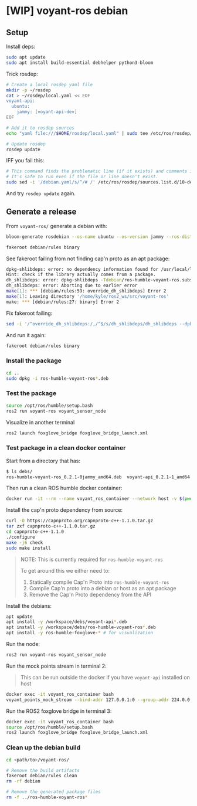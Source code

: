 # [WIP] voyant-ros debian

## Setup

Install deps:

```bash
sudo apt update
sudo apt install build-essential debhelper python3-bloom
```

Trick rosdep:

```bash
# Create a local rosdep yaml file
mkdir -p ~/rosdep
cat > ~/rosdep/local.yaml << EOF
voyant-api:
  ubuntu:
    jammy: [voyant-api-dev]
EOF

# Add it to rosdep sources
echo "yaml file:///$HOME/rosdep/local.yaml" | sudo tee /etc/ros/rosdep/sources.list.d/50-local.list

# Update rosdep
rosdep update
```

IFF you fail this:

```bash
# This command finds the problematic line (if it exists) and comments it out.
# It's safe to run even if the file or line doesn't exist.
sudo sed -i '/debian.yaml/s/^/# /' /etc/ros/rosdep/sources.list.d/10-debian.list
```

And try `rosdep update` again.

## Generate a release

From `voyant-ros/` generate a debian with:

```bash
bloom-generate rosdebian --os-name ubuntu --os-version jammy --ros-distro humble

fakeroot debian/rules binary
```

See fakeroot failing from not finding cap'n proto as an apt package:

```bash
dpkg-shlibdeps: error: no dependency information found for /usr/local/lib/libcapnp-1.1.0.so (used by debian/ros-humble-voyant-ros/opt/ros/humble/lib/voyant-ros/voyant_sensor_node)
Hint: check if the library actually comes from a package.
dh_shlibdeps: error: dpkg-shlibdeps -Tdebian/ros-humble-voyant-ros.substvars -l/home/kyle/ros2_ws/src/voyant-ros/debian/ros-humble-voyant-ros//opt/ros/humble/lib/ -l/home/kyle/ros2_ws/src/voyant-ros/debian/ros-humble-voyant-ros//opt/ros/humble/opt/voyant-ros/lib/ debian/ros-humble-voyant-ros/opt/ros/humble/lib/voyant-ros/voyant_sensor_node returned exit code 2
dh_shlibdeps: error: Aborting due to earlier error
make[1]: *** [debian/rules:59: override_dh_shlibdeps] Error 2
make[1]: Leaving directory '/home/kyle/ros2_ws/src/voyant-ros'
make: *** [debian/rules:27: binary] Error 2
```

Fix fakeroot failing:

```bash
sed -i '/^override_dh_shlibdeps:/,/^$/s/dh_shlibdeps/dh_shlibdeps --dpkg-shlibdeps-params=--ignore-missing-info/' debian/rules
```

And run it again:

```bash
fakeroot debian/rules binary
```

### Install the package

```bash
cd ..
sudo dpkg -i ros-humble-voyant-ros*.deb
```

### Test the package

```bash
source /opt/ros/humble/setup.bash
ros2 run voyant-ros voyant_sensor_node
```

Visualize in another terminal

```bash
ros2 launch foxglove_bridge foxglove_bridge_launch.xml
```

### Test package in a clean docker container

Start from a directory that has:

```bash
$ ls debs/
ros-humble-voyant-ros_0.2.1-0jammy_amd64.deb  voyant-api_0.2.1-1_amd64.deb  voyant-api-dev_0.2.1-1_amd64.deb
```

Then run a clean ROS humble docker container:

```bash
docker run -it --rm --name voyant_ros_container --network host -v $(pwd):/workspace --workdir /workspace osrf/ros:humble-desktop
```

Install the cap'n proto dependency from source:

```bash
curl -O https://capnproto.org/capnproto-c++-1.1.0.tar.gz
tar zxf capnproto-c++-1.1.0.tar.gz
cd capnproto-c++-1.1.0
./configure
make -j6 check
sudo make install
```

> NOTE: This is currently required for `ros-humble-voyant-ros`
>
> To get around this we either need to:
>
> 1. Statically compile Cap'n Proto into `ros-humble-voyant-ros`
> 2. Compile Cap'n proto into a debian or host as an apt package
> 3. Remove the Cap'n Proto dependency from the API

Install the debians:

```bash
apt update
apt install -y /workspace/debs/voyant-api*.deb
apt install -y /workspace/debs/ros-humble-voyant-ros*.deb
apt install -y ros-humble-foxglove-* # for visualization
```

Run the node:

```bash
ros2 run voyant-ros voyant_sensor_node
```

Run the mock points stream in terminal 2:

> This can be run outside the docker if you have `voyant-api` installed on host

```bash
docker exec -it voyant_ros_container bash
voyant_points_mock_stream --bind-addr 127.0.0.1:0 --group-addr 224.0.0.0:4444
```

Run the ROS2 foxglove bridge in terminal 3:

```bash
docker exec -it voyant_ros_container bash
source /opt/ros/humble/setup.bash
ros2 launch foxglove_bridge foxglove_bridge_launch.xml
```

### Clean up the debian build

```bash
cd <path/to>/voyant-ros/
```

```bash
# Remove the build artifacts
fakeroot debian/rules clean
rm -rf debian

# Remove the generated package files
rm -f ../ros-humble-voyant-ros*
```
